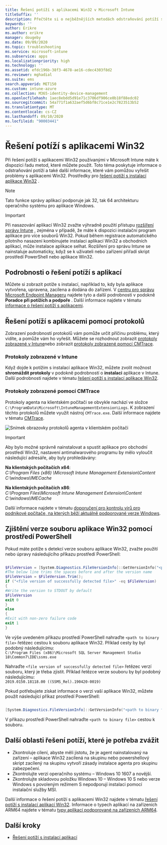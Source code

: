 ```yaml
---
title: Řešení potíží s aplikacemi Win32 v Microsoft Intune
titleSuffix: ''
description: Přečtěte si o nejběžnějších metodách odstraňování potíží s aplikacemi Win32, které se používají s Microsoft Intune.
keywords: ''
author: Erikre
ms.author: erikre
manager: dougeby
ms.date: 09/09/2020
ms.topic: troubleshooting
ms.service: microsoft-intune
ms.subservice: apps
ms.localizationpriority: high
ms.technology: ''
ms.assetid: efdc196b-38f3-4678-ae16-cdec4303f8d2
ms.reviewer: mghadial
ms.suite: ems
search.appverid: MET150
ms.custom: intune-azure
ms.collection: M365-identity-device-management
ms.openlocfilehash: 1aec8ebdd5d91e71c3706df906ce0b18f88edc02
ms.sourcegitcommit: 54a771f1a632aef5d6bf8c71ce1e2c7823513b52
ms.translationtype: MT
ms.contentlocale: cs-CZ
ms.lasthandoff: 09/10/2020
ms.locfileid: "90003441"
---
```

# <a name="troubleshoot-win32-app-issues"></a>Řešení potíží s aplikacemi Win32

Při řešení potíží s aplikacemi Win32 používanými v Microsoft Intune máte k dispozici řadu metod, které můžete použít. Toto téma poskytuje informace o odstraňování potíží a také další informace, které vám pomůžou vyřešit problémy s aplikacemi Win32.  Prostředky pro [řešení potíží s instalací aplikace Win32](troubleshoot-app-install.md#win32-app-installation-troubleshooting) .

> [!NOTE]
> Tato funkce správy aplikací podporuje jak 32, tak 64 architekturu operačního systému pro aplikace Windows.

> [!IMPORTANT]
> Při nasazování aplikací Win32 zvažte výhradně použití přístupu [rozšíření správy Intune](../apps/intune-management-extension.md) , zejména v případě, že máte k dispozici instalační program aplikace pro více souborů Win32. Pokud během registrace automatického pilotního nasazení kombinujete instalaci aplikací Win32 a obchodních aplikací, může instalace aplikace selhat. Rozšíření pro správu Intune se nainstaluje automaticky, když se k uživateli nebo zařízení přiřadí skript prostředí PowerShell nebo aplikace Win32.

## <a name="app-troubleshooting-details"></a>Podrobnosti o řešení potíží s aplikací

Můžete si zobrazit potíže s instalací, například to, kdy byla aplikace vytvořena, upravena, zacílena a dodána do zařízení. V [centru pro správu Microsoft Endpoint Manageru](https://go.microsoft.com/fwlink/?linkid=2109431) najdete tyto a další podrobnosti v podokně **Poradce při potížích a podpoře** . Další informace najdete v tématu [informace o řešení potíží s aplikacemi](troubleshoot-app-install.md#app-troubleshooting-details).

## <a name="troubleshoot-app-issues-using-logs"></a>Řešení potíží s aplikacemi pomocí protokolů

Zobrazení podrobností protokolů vám pomůže určit příčinu problému, který vidíte, a pomůže vám ho vyřešit. Můžete se rozhodnout zobrazit [protokoly zobrazené v Intune](apps-win32-troubleshoot.md#logs-displayed-in-intune)nebo zobrazit [protokoly zobrazené pomocí CMTrace](apps-win32-troubleshoot.md#logs-displayed-using-cmtrace). 

### <a name="logs-displayed-in-intune"></a>Protokoly zobrazené v Intune

Když dojde k potížím s instalací aplikace Win32, můžete zvolit možnost **shromáždit protokoly** v podokně podrobností o **instalaci** aplikace v Intune. Další podrobnosti najdete v tématu [řešení potíží s instalací aplikace Win32](troubleshoot-app-install.md#win32-app-installation-troubleshooting).

### <a name="logs-displayed-using-cmtrace"></a>Protokoly zobrazené pomocí CMTrace

Protokoly agenta na klientském počítači se obvykle nachází ve složce `C:\ProgramData\Microsoft\IntuneManagementExtension\Logs`. K zobrazení těchto protokolů můžete využít nástroj `CMTrace.exe`. Další informace najdete v tématu [CMTrace](https://docs.microsoft.com/configmgr/core/support/cmtrace).

![Snímek obrazovky protokolů agenta v klientském počítači](./media/apps-win32-app-management/apps-win32-app-10.png)

> [!IMPORTANT]
> Aby bylo možné správně nainstalovat a spustit aplikace pro obchodní prostředí Win32, nastavení antimalwarového programu by mělo vyloučit následující adresáře, aby byly prohledávány:<p>
> **Na klientských počítačích x64**:<br>
> *C:\Program Files (x86) \Microsoft Intune Management Extension\Content*<br>
> *C:\windows\IMECache*
>  
> **Na klientských počítačích x86**:<br>
> *C:\Program Files\Microsoft Intune Management Extension\Content*<br>
> *C:\windows\IMECache*
>
> Další informace najdete v tématu [doporučení pro kontrolu virů pro podnikové počítače, na kterých běží aktuálně podporované verze Windows](https://support.microsoft.com/help/822158/virus-scanning-recommendations-for-enterprise-computers).

## <a name="detecting-the-win32-app-file-version-using-powershell"></a>Zjištění verze souboru aplikace Win32 pomocí prostředí PowerShell

Pokud máte potíže s detekcí verze souboru aplikace Win32, zvažte použití nebo úpravy následujícího příkazu prostředí PowerShell:

``` PowerShell

$FileVersion = [System.Diagnostics.FileVersionInfo]::GetVersionInfo("<path to binary file>").FileVersion
#The below line trims the spaces before and after the version name
$FileVersion = $FileVersion.Trim();
if ("<file version of successfully detected file>" -eq $FileVersion)
{
#Write the version to STDOUT by default
$FileVersion
exit 0
}
else
{
#Exit with non-zero failure code
exit 1
}
```

Ve výše uvedeném příkazu prostředí PowerShell nahraďte `<path to binary file>` řetězec cestou k souboru aplikace Win32. Příklad cesty by byl podobný následujícímu:<br>
`C:\Program Files (x86)\Microsoft SQL Server Management Studio 18\Common7\IDE\ssms.exe`

Nahraďte `<file version of successfully detected file>` řetězec verzí souboru, který je třeba zjistit. Příklad řetězce verze souboru by byl podobný následujícímu:<br>
`2019.0150.18118.00 ((SSMS_Rel).190420-0019)`

Pokud potřebujete získat informace o verzi vaší aplikace Win32, můžete použít následující příkaz prostředí PowerShell:

``` PowerShell

[System.Diagnostics.FileVersionInfo]::GetVersionInfo("<path to binary file>").FileVersion

```

V příkazu prostředí PowerShell nahraďte `<path to binary file>` cestou k souboru.

## <a name="additional-troubleshooting-areas-to-consider"></a>Další oblasti řešení potíží, které je potřeba zvážit
- Zkontroluje cílení, abyste měli jistotu, že je agent nainstalovaný na zařízení – aplikace Win32 zacílená na skupinu nebo powershellový skript zacílený na skupinu vytvoří zásady instalace agenta pro skupinu zabezpečení.
- Zkontrolujte verzi operačního systému – Windows 10 1607 a novější.  
- Zkontrolujte skladovou položku Windows 10 – Windows 10 S nebo verze Windows s povoleným režimem S nepodporují instalaci pomocí instalační služby MSI.

Další informace o řešení potíží s aplikacemi Win32 najdete v tématu [řešení potíží s instalací aplikací Win32](troubleshoot-app-install.md#win32-app-installation-troubleshooting). Informace o typech aplikací na zařízeních ARM64 najdete v tématu [typy aplikací podporované na zařízeních ARM64](../apps/troubleshoot-app-install.md#app-types-supported-on-arm64-devices).

## <a name="next-steps"></a>Další kroky

- [Řešení potíží s instalací aplikací](troubleshoot-app-install.md)
